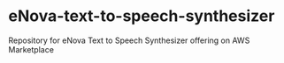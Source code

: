 # eNova-text-to-speech-synthesizer
Repository for eNova Text to Speech Synthesizer offering on AWS Marketplace

